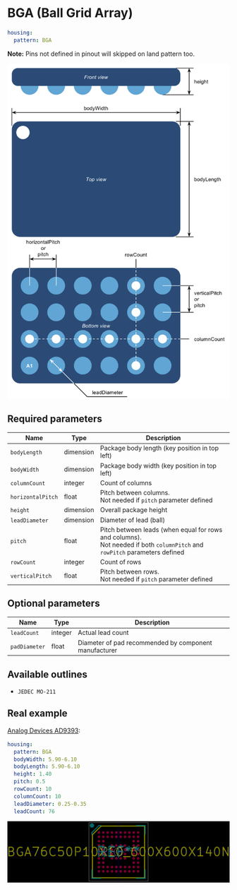 BGA (Ball Grid Array)
=====================

```yaml
housing:
  pattern: BGA
```

**Note:** Pins not defined in pinout will skipped on land pattern too.

<center><img src="/img/patterns/bga/bga.svg" width="800" alt="BGA Package"></center>

Required parameters
-------------------

| Name | Type | Description |
|------|------|-------------|
| `bodyLength` | dimension | Package body length (key position in top left) |
| `bodyWidth` | dimension | Package body width (key position in top left) |
| `columnCount` | integer | Count of columns |
| `horizontalPitch` | float | Pitch between columns.<br/>Not needed if `pitch` parameter defined |
| `height` | dimension | Overall package height |
| `leadDiameter` | dimension | Diameter of lead (ball) |
| `pitch` | float | Pitch between leads (when equal for rows and columns).<br/>Not needed if both `columnPitch` and `rowPitch` parameters defined |
| `rowCount` | integer | Count of rows |
| `verticalPitch` | float | Pitch between rows.<br/>Not needed if `pitch` parameter defined |

Optional parameters
-------------------

| Name | Type | Description |
|------|------|-------------|
| `leadCount` | integer | Actual lead count |
| `padDiameter` | float | Diameter of pad recommended by component manufacturer |

Available outlines
------------------

- `JEDEC MO-211`

Real example
------------

[Analog Devices AD9393](https://github.com/qeda/library/blob/master/analog/ad9393.yaml):

```yaml
housing:
  pattern: BGA
  bodyWidth: 5.90-6.10
  bodyLength: 5.90-6.10
  height: 1.40
  pitch: 0.5
  rowCount: 10
  columnCount: 10
  leadDiameter: 0.25-0.35
  leadCount: 76
```

<center><img src="/img/patterns/bga/ad9393.png" width="1071" alt="Analog Devices AD9393"></center>
